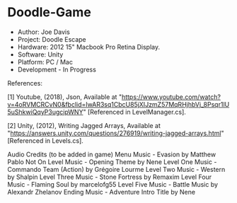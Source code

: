 # Doodle-Game
* Author: Joe Davis
* Project: Doodle Escape
* Hardware: 2012 15" Macbook Pro Retina Display.
* Software: Unity
* Platform: PC / Mac
* Development - In Progress

References:

[1] Youtube, (2018), Json, Available at "https://www.youtube.com/watch?v=4oRVMCRCvN0&fbclid=IwAR3sq1CbcU85jXIJzmZ57MqRHjhbVj_8Psqr1lU5uShkwiQqyP3ugcipWNY" [Referenced in LevelManager.cs]. 

[2] Unity, (2012), Writing Jagged Arrays, Available at "https://answers.unity.com/questions/276919/writing-jagged-arrays.html" [Referenced in Levels.cs].

Audio Credits (to be added in game)
    Menu Music - Evasion by Matthew Pablo
    Not On Level Music - Opening Theme by Nene
    Level One Music - Commando Team (Action) by Grégoire Lourme
    Level Two Music - Western by Shalpin
    Level Three Music - Stone Fortress by Remaxim
    Level Four Music - Flaming Soul by marcelofg55
    Level Five Music - Battle Music by Alexandr Zhelanov
    Ending Music - Adventure Intro Title by Nene
